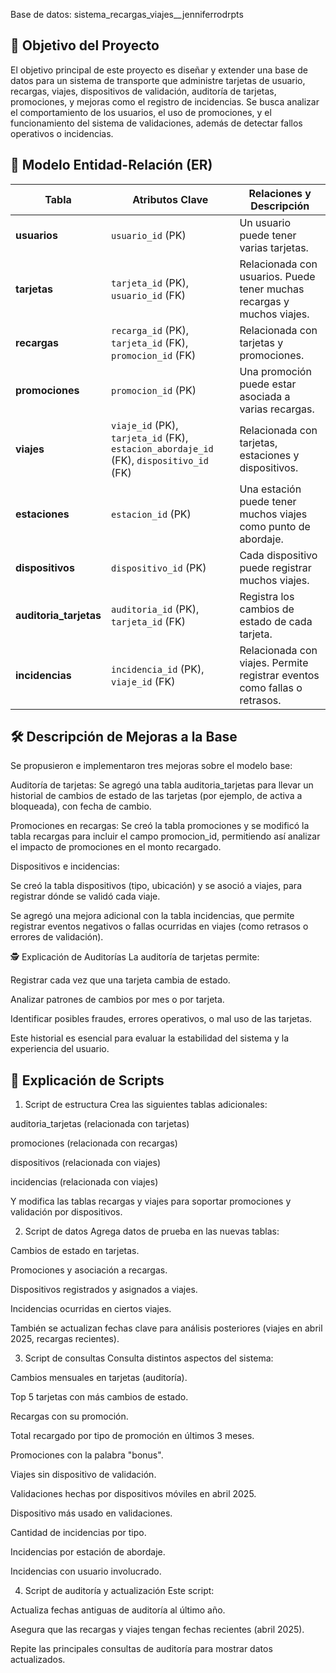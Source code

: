 Base de datos: sistema_recargas_viajes__jenniferrodrpts

## 🎯 Objetivo del Proyecto

El objetivo principal de este proyecto es diseñar y extender una base de datos para un sistema de transporte que administre tarjetas de usuario, recargas, viajes, dispositivos de validación, auditoría de tarjetas, promociones, y mejoras como el registro de incidencias.
Se busca analizar el comportamiento de los usuarios, el uso de promociones, y el funcionamiento del sistema de validaciones, además de detectar fallos operativos o incidencias.

## 🧩 Modelo Entidad-Relación (ER)

| Tabla                | Atributos Clave                                             | Relaciones y Descripción                                                                 |
|----------------------|-------------------------------------------------------------|-------------------------------------------------------------------------------------------|
| **usuarios**         | `usuario_id` (PK)                                           | Un usuario puede tener varias tarjetas.                                                  |
| **tarjetas**         | `tarjeta_id` (PK), `usuario_id` (FK)                        | Relacionada con usuarios. Puede tener muchas recargas y muchos viajes.                   |
| **recargas**         | `recarga_id` (PK), `tarjeta_id` (FK), `promocion_id` (FK)   | Relacionada con tarjetas y promociones.                                                  |
| **promociones**      | `promocion_id` (PK)                                         | Una promoción puede estar asociada a varias recargas.                                    |
| **viajes**           | `viaje_id` (PK), `tarjeta_id` (FK), `estacion_abordaje_id` (FK), `dispositivo_id` (FK) | Relacionada con tarjetas, estaciones y dispositivos.                          |
| **estaciones**       | `estacion_id` (PK)                                          | Una estación puede tener muchos viajes como punto de abordaje.                          |
| **dispositivos**     | `dispositivo_id` (PK)                                       | Cada dispositivo puede registrar muchos viajes.                                          |
| **auditoria_tarjetas** | `auditoria_id` (PK), `tarjeta_id` (FK)                   | Registra los cambios de estado de cada tarjeta.                                          |
| **incidencias**      | `incidencia_id` (PK), `viaje_id` (FK)                       | Relacionada con viajes. Permite registrar eventos como fallas o retrasos.                |



## 🛠️ Descripción de Mejoras a la Base
Se propusieron e implementaron tres mejoras sobre el modelo base:

Auditoría de tarjetas:
Se agregó una tabla auditoria_tarjetas para llevar un historial de cambios de estado de las tarjetas (por ejemplo, de activa a bloqueada), con fecha de cambio.

Promociones en recargas:
Se creó la tabla promociones y se modificó la tabla recargas para incluir el campo promocion_id, permitiendo así analizar el impacto de promociones en el monto recargado.

Dispositivos e incidencias:

Se creó la tabla dispositivos (tipo, ubicación) y se asoció a viajes, para registrar dónde se validó cada viaje.

Se agregó una mejora adicional con la tabla incidencias, que permite registrar eventos negativos o fallas ocurridas en viajes (como retrasos o errores de validación).

🕵️ Explicación de Auditorías
La auditoría de tarjetas permite:

Registrar cada vez que una tarjeta cambia de estado.

Analizar patrones de cambios por mes o por tarjeta.

Identificar posibles fraudes, errores operativos, o mal uso de las tarjetas.

Este historial es esencial para evaluar la estabilidad del sistema y la experiencia del usuario.

## 📜 Explicación de Scripts

1. Script de estructura
Crea las siguientes tablas adicionales:

auditoria_tarjetas (relacionada con tarjetas)

promociones (relacionada con recargas)

dispositivos (relacionada con viajes)

incidencias (relacionada con viajes)

Y modifica las tablas recargas y viajes para soportar promociones y validación por dispositivos.

2. Script de datos
Agrega datos de prueba en las nuevas tablas:

Cambios de estado en tarjetas.

Promociones y asociación a recargas.

Dispositivos registrados y asignados a viajes.

Incidencias ocurridas en ciertos viajes.

También se actualizan fechas clave para análisis posteriores (viajes en abril 2025, recargas recientes).

3. Script de consultas
Consulta distintos aspectos del sistema:

Cambios mensuales en tarjetas (auditoría).

Top 5 tarjetas con más cambios de estado.

Recargas con su promoción.

Total recargado por tipo de promoción en últimos 3 meses.

Promociones con la palabra "bonus".

Viajes sin dispositivo de validación.

Validaciones hechas por dispositivos móviles en abril 2025.

Dispositivo más usado en validaciones.

Cantidad de incidencias por tipo.

Incidencias por estación de abordaje.

Incidencias con usuario involucrado.

4. Script de auditoría y actualización
Este script:

Actualiza fechas antiguas de auditoría al último año.

Asegura que las recargas y viajes tengan fechas recientes (abril 2025).

Repite las principales consultas de auditoría para mostrar datos actualizados.